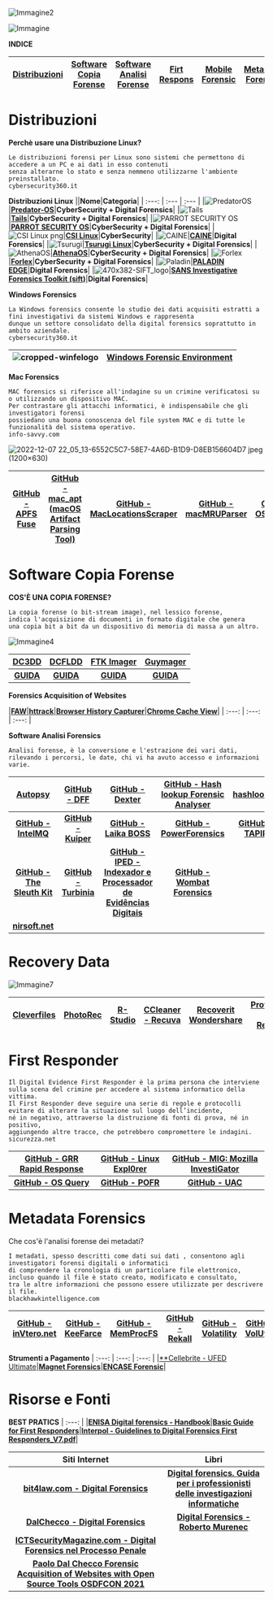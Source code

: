 ![Immagine2](https://user-images.githubusercontent.com/98583912/206293502-60fec7ae-487b-4171-845e-e64a60ad9392.gif)



![Immagine](https://user-images.githubusercontent.com/98583912/206292459-aef1e320-ce43-49bf-8cac-f8b9304888fd.gif)

**INDICE** 

|[**Distribuzioni**](https://github.com/CScorza/Analisi-Digital-Forense#distribuzioni)|[Software Copia Forense](https://github.com/CScorza/Analisi-Digital-Forense#software-copia-forense)|[**Software Analisi Forense**](https://github.com/CScorza/Analisi-Digital-Forense#software-analisi-forensics)|[**Firt Respons**](https://github.com/CScorza/Analisi-Digital-Forense#first-response)|[**Mobile Forensic**](https://github.com/CScorza/OSINT-FORENSICS-MOBILE#tools-github)|[**Metadata Forensic**](https://github.com/CScorza/Analisi-Digital-Forense#metadata-forensics)|[Recovery Data](https://github.com/CScorza/Analisi-Digital-Forense#recovery-data)|[**Fonti e Risorse**](https://github.com/CScorza/Analisi-Digital-Forense#risorse-e-fonti)|
| :---: | :---: | :---: | :---: | :---: | :---: | :---: | :---: |
 

# Distribuzioni
**Perchè usare una Distribuzione Linux?**
```
Le distribuzioni forensi per Linux sono sistemi che permettono di accedere a un PC e ai dati in esso contenuti 
senza alterarne lo stato e senza nemmeno utilizzarne l'ambiente preinstallato.
cybersecurity360.it
```

**Distribuzioni Linux**
||**Nome**|**Categoria**|
| :---: | :--- | :--- |
|![PredatorOS](https://user-images.githubusercontent.com/98583912/200109889-a6b0ee85-250f-4064-b18d-89aa36ee4c70.gif)|[**Predator-OS**](https://predator-os.com)|**CyberSecurity + Digital Forensics**|
|![Tails](https://user-images.githubusercontent.com/98583912/200109155-101196ac-c93f-4597-a1a7-df77fdb75328.gif)|[**Tails**](https://bit.ly/hj265_tails)|**CyberSecurity + Digital Forensics**|
|![PARROT SECURITY OS](https://user-images.githubusercontent.com/98583912/200109210-feb42746-0141-4312-afdb-75783eb8d583.gif)|[**PARROT SECURITY OS**](https://lnkd.in/d4z-SWut)|**CyberSecurity + Digital Forensics**|
|![CSI Linux png](https://user-images.githubusercontent.com/98583912/200109366-a0f79a3f-d7c9-420d-9d15-bd788599d394.gif)|[**CSI Linux**](https://lnkd.in/dw5su-Cj)|**CyberSecurity**|
|![CAINE](https://user-images.githubusercontent.com/98583912/200109408-7b7a5c59-4c72-46a5-9e34-7e31d94b5e46.gif)|[**CAINE**](https://bit.ly/hj265_caine)|**Digital Forensics**|
|![Tsurugi](https://user-images.githubusercontent.com/98583912/200109462-8db925e1-cd4c-4512-9e86-88f9288d0282.gif)|[**Tsurugi Linux**](https://lnkd.in/dat5feg5)|**CyberSecurity + Digital Forensics**|
|![AthenaOS](https://user-images.githubusercontent.com/98583912/200109607-762c159e-6eed-4f77-8296-e1f88e0b9c5e.gif)|[**AthenaOS**](https://lnkd.in/dp_XPTH6)|**CyberSecurity + Digital Forensics**|
|![Forlex](https://user-images.githubusercontent.com/98583912/200109947-147dfdd4-ab95-4f45-9dbd-d66a1d9971d4.gif)|[**Forlex**](https://lnkd.in/dtXW7yv2)|**CyberSecurity + Digital Forensics**|
|![Paladin](https://user-images.githubusercontent.com/98583912/200123619-f4cdb6c2-e11a-4985-9fe1-91d5f5937242.gif)|[**PALADIN EDGE**](https://sumuri.com/product/paladin-edge-64-bit/)|**Digital Forensics**|
|![470x382-SIFT_logo](https://user-images.githubusercontent.com/98583912/206298198-f6fe757b-5a45-4846-952f-72d15557f324.gif)|[**SANS Investigative Forensics Toolkit (sift)**](https://github.com/teamdfir/sift)|**Digital Forensics**|


**Windows Forensics**
```
La Windows forensics consente lo studio dei dati acquisiti estratti a fini investigativi da sistemi Windows e rappresenta 
dunque un settore consolidato della digital forensics soprattutto in ambito aziendale.
cybersecurity360.it
```

|![cropped-winfelogo](https://user-images.githubusercontent.com/98583912/206284577-e3e9c538-4fc8-460b-939d-85e123c67317.gif)|[**Windows Forensic Environment**](https://www.winfe.net/home)|
| :---: | :---: |



**Mac Forensics**
```
MAC forensics si riferisce all'indagine su un crimine verificatosi su o utilizzando un dispositivo MAC. 
Per contrastare gli attacchi informatici, è indispensabile che gli investigatori forensi 
possiedano una buona conoscenza del file system MAC e di tutte le funzionalità del sistema operativo.
info-savvy.com
```

![2022-12-07 22_05_13-6552C5C7-58E7-4A6D-B1D9-D8EB156604D7 jpeg (1200×630)](https://user-images.githubusercontent.com/98583912/206296153-28029f27-f1ca-41bf-9253-3f23ee4282ad.jpg)


|[**GitHub - APFS Fuse**](https://github.com/sgan81/apfs-fuse)|[**GitHub - mac_apt (macOS Artifact Parsing Tool)**](https://github.com/ydkhatri/mac_apt)|[**GitHub - MacLocationsScraper**](https://github.com/mac4n6/Mac-Locations-Scraper)|[**GitHub - macMRUParser**](https://github.com/mac4n6/macMRU-Parser)|[**GitHub - OSXAuditor**](https://github.com/jipegit/OSXAuditor)|[**GitHub - OSX Collect**](https://github.com/Yelp/osxcollector)|
| :---: | :---: | :---: | :---: | :---: | :---: | 



# Software Copia Forense

**COS'È UNA COPIA FORENSE?**
```
La copia forense (o bit-stream image), nel lessico forense, 
indica l'acquisizione di documenti in formato digitale che genera 
una copia bit a bit da un dispositivo di memoria di massa a un altro.
```

![Immagine4](https://user-images.githubusercontent.com/98583912/206297632-5ed073bf-7ae6-47ec-bbec-6ff9851f04d2.gif)

|[**DC3DD**](https://sourceforge.net/projects/dc3dd/)|[**DCFLDD**](https://dcfldd.sourceforge.net/)|[**FTK Imager**](https://accessdata.com/product-download/ftk-imager-version-4-5)|[**Guymager**](https://guymager.sourceforge.io/)|
| :---: | :---: | :---: | :---: | 
|[**GUIDA**](https://www.forensics-matters.com/tag/dc3dd/)|[**GUIDA**](https://blog.zenlab.it/clonazione-di-dispositivi-con-dcfldd/)|[**GUIDA**](https://www.google.it/search?q=ftk+imager+istruzioni&sxsrf=ALiCzsaOiLN1f5DJQXYO8YJTvds1MKCWhg%3A1670482320202&ei=kImRY6P1C9DvkgWgm7jQBw&ved=0ahUKEwij_bHKt-n7AhXQt6QKHaANDnoQ4dUDCA8&uact=5&oq=ftk+imager+istruzioni&gs_lcp=Cgxnd3Mtd2l6LXNlcnAQAzIGCAAQFhAeMgYIABAWEB4yBggAEBYQHjIGCAAQFhAeMgYIABAWEB46CggAEEcQ1gQQsAM6BAgjECc6CAgAEIAEEMsBOgoIABCABBCHAhAUOgUIABCABEoECEEYAEoECEYYAFDBBVi7HmCaIGgBcAB4AIABvgGIAZ0TkgEEMC4xNZgBAKABAcgBB8ABAQ&sclient=gws-wiz-serp#fpstate=ive&vld=cid:86e36094,vid:TkG4JqUcx_U)|[**GUIDA**](https://www.youtube.com/watch?v=aiDNZ4HjSF0)|

**Forensics Acquisition of Websites**

|[**FAW**](https://en.fawproject.com/)|[**httrack**](https://www.httrack.com/)|[**Browser History Capturer**](https://www.foxtonforensics.com/browser-history-capturer/)|[**Chrome Cache View**](http://www.nirsoft.net/utils/chrome_cache_view.html)|
| :---: | :---: | :---: |

**Software Analisi Forensics**
```
Analisi forense, è la conversione e l'estrazione dei vari dati, 
rilevando i percorsi, le date, chi vi ha avuto accesso e informazioni varie.
```


|[**Autopsy**](http://www.sleuthkit.org/autopsy/)|[**GitHub - DFF**](https://github.com/arxsys/dff)|[**GitHub - Dexter**](https://github.com/coinbase/dexter)|[**GitHub - Hash lookup Forensic Analyser**](https://github.com/hashlookup/hashlookup-forensic-analyser)|[**hashlookup**](https://www.circl.lu/services/hashlookup/)|
| :---: | :---: | :---: | :---: | :---: |
|[**GitHub - IntelMQ**](https://github.com/certtools/intelmq)|[**GitHub - Kuiper**](https://github.com/DFIRKuiper/Kuiper)|[**GitHub - Laika BOSS**](https://github.com/lmco/laikaboss)|[**GitHub - PowerForensics**](https://github.com/Invoke-IR/PowerForensics)|[**GitHub - TAPIR**](https://github.com/tap-ir/tapir)|
|[**GitHub - The Sleuth Kit**](https://github.com/sleuthkit/sleuthkit)|[**GitHub - Turbinia**](https://github.com/google/turbinia)|[**GitHub - IPED - Indexador e Processador de Evidências Digitais**](https://github.com/sepinf-inc/IPED)|[**GitHub - Wombat Forensics**](https://github.com/pjrinaldi/wombatforensics)|
|[**nirsoft.net**](http://www.nirsoft.net)|||||

# Recovery Data

![Immagine7](https://user-images.githubusercontent.com/98583912/206305354-12c8effa-089e-41de-80c7-75c2db0ab9a9.gif)

|[**Cleverfiles**](https://www.cleverfiles.com/data-recovery-software.html)|[**PhotoRec**](https://www.cgsecurity.org/wiki/PhotoRec)|[**R-Studio**](http://www.r-studio.com/)|[**CCleaner - Recuva**](https://www.ccleaner.com/recuva)|[**Recoverit Wondershare**](https://recoverit.wondershare.com/)|[**Professional Data Recovery**](https://prosofteng.squarespace.com/professional-data-recovery)|[**DiskGenius**](https://www.diskgenius.com/)|[**TestDisk**](https://www.cgsecurity.org/wiki/TestDisk)|[**EaseUS Data Recovery**](https://www.easeus.com/)|
| :---: | :---: | :---: | :---: | :---: | :---: | :---: | :---: | :---: |

# First Responder
```
Il Digital Evidence First Responder è la prima persona che interviene 
sulla scena del crimine per accedere al sistema informatico della vittima.
Il First Responder deve seguire una serie di regole e protocolli evitare di alterare la situazione sul luogo dell’incidente, 
né in negativo, attraverso la distruzione di fonti di prova, né in positivo, 
aggiungendo altre tracce, che potrebbero compromettere le indagini.
sicurezza.net
```

|[**GitHub - GRR Rapid Response**](https://github.com/google/grr)|[**GitHub - Linux Expl0rer**](https://github.com/intezer/linux-explorer)|[**GitHub - MIG: Mozilla InvestiGator**](https://github.com/mozilla/mig)|
| :---: | :---: | :---: |
|[**GitHub - OS Query**](https://github.com/osquery/osquery)|[**GitHub - POFR**](https://github.com/gmagklaras/pofr)|[**GitHub - UAC**](https://github.com/tclahr/uac)|


# Metadata Forensics
Che cos'è l'analisi forense dei metadati?
```
I metadati, spesso descritti come dati sui dati , consentono agli investigatori forensi digitali o informatici 
di comprendere la cronologia di un particolare file elettronico, 
incluso quando il file è stato creato, modificato e consultato, 
tra le altre informazioni che possono essere utilizzate per descrivere il file.
blackhawkintelligence.com 
```
|[**GitHub - inVtero.net**](https://github.com/ShaneK2/inVtero.net)|[**GitHub - KeeFarce**](https://github.com/denandz/KeeFarce)|[**GitHub - MemProcFS**](https://github.com/ufrisk/MemProcFS)|[**GitHub - Rekall**](https://github.com/google/rekall)|[**GitHub - Volatility**](https://github.com/volatilityfoundation/volatility)|[**GitHub - VolUtility**](https://github.com/kevthehermit/VolUtility)|
| :---: | :---: | :---: | :---: | :---: | :---: |

**Strumenti a Pagamento**
| :---: | :---: | :---: |
|[**Cellebrite - UFED Ultimate](https://cellebrite.com/en/ufed-ultimate/)|[**Magnet Forensics**](https://www.magnetforensics.com/)|[**ENCASE Forensic**](https://www.opentext.com/products/encase-forensic)|



# Risorse e Fonti

**BEST PRATICS**
| :---: |
|[**ENISA Digital forensics - Handbook**](https://www.enisa.europa.eu/topics/training-and-exercises/trainings-for-cybersecurity-specialists/online-training-material/documents/digital-forensics-handbook)|[**Basic Guide for First Responders**](https://www.enisa.europa.eu/publications/electronic-evidence-a-basic-guide-for-first-responders/at_download/fullReport)|[**Interpol - Guidelines to Digital Forensics First Responders_V7.pdf**](https://www.interpol.int/content/download/16243/file/Guidelines%20to%20Digital%20Forensics%20First%20Responders_V7.pdf)|

|**Siti Internet**|**Libri**|
| :---: | :---: |
|[**bit4law.com - Digital Forensics**](https://www.bit4law.com/digital-forensics/)|[**Digital forensics. Guida per i professionisti delle investigazioni informatiche**](https://www.amazon.it/Digital-forensics-Andrea-Ghirardini/dp/8850334257/ref=asc_df_8850334257/?tag=googshopit-21&linkCode=df0&hvadid=499073655259&hvpos=&hvnetw=g&hvrand=18411916083389702633&hvpone=&hvptwo=&hvqmt=&hvdev=c&hvdvcmdl=&hvlocint=&hvlocphy=20590&hvtargid=pla-1242806794551&psc=1)|
|[**DalChecco - Digital Forensics**](https://www.dalchecco.it/formazione/glossario/digital-forensics/)|[**Digital Forensics - Roberto Murenec**](https://www.amazon.it/Digital-forensics-Roberto-Murenec/dp/8835212707/ref=sr_1_4?__mk_it_IT=%C3%85M%C3%85%C5%BD%C3%95%C3%91&crid=3CLCDD7A3HHDF&keywords=digital+forensics&qid=1670484719&s=books&sprefix=digital+forensi%2Cstripbooks%2C545&sr=1-4)|
|[**ICTSecurityMagazine.com - Digital Forensics nel Processo Penale**](https://www.ictsecuritymagazine.com/pubblicazioni/digital-forensics-nel-processo-penale/)||
|[**Paolo Dal Checco Forensic Acquisition of Websites with Open Source Tools OSDFCON 2021**](https://www.dalchecco.it/wp-content/uploads/2021/12/paolo-dal-checco-forensic-acquisition-of-websites-with-open-source-tools-osdfcon-2021.pdf)||
